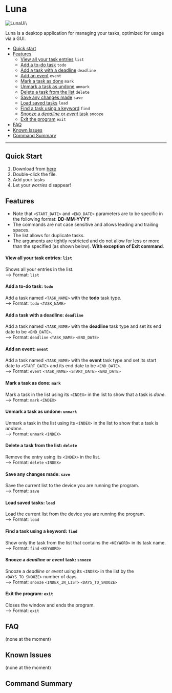 # Luna
![LunaUi](https://whitesnowx.github.io/ip/Ui.png)\

Luna is a desktop application for managing your tasks, optimized for usage via a GUI.
* [Quick start](https://whitesnowx.github.io/ip/#quick-start)
* [Features](https://whitesnowx.github.io/ip/#features)
  * [View all your task entries](https://whitesnowx.github.io/ip/#add-a-to-do-task-todo) `list`
  * [Add a to-do task](https://whitesnowx.github.io/ip/#add-a-to-do-task-todo) `todo`
  * [Add a task with a deadline](https://whitesnowx.github.io/ip/#add-a-task-with-a-deadline-deadline) `deadline`
  * [Add an event](https://whitesnowx.github.io/ip/#add-an-event-event) `event`
  * [Mark a task as done](https://whitesnowx.github.io/ip/#mark-a-task-as-done-mark) `mark`
  * [Unmark a task as undone](https://whitesnowx.github.io/ip/#unmark-a-task-as-undone-unmark) `unmark`
  * [Delete a task from the list](https://whitesnowx.github.io/ip/#delete-a-task-from-the-list-delete) `delete`
  * [Save any changes made](https://whitesnowx.github.io/ip/#save-any-changes-made-save) `save`
  * [Load saved tasks](https://whitesnowx.github.io/ip/#load-saved-tasks-load) `load`
  * [Find a task using a keyword](https://whitesnowx.github.io/ip/#find-a-task-using-a-keyword-find) `find`
  * [Snooze a _deadline_ or _event_ task](https://whitesnowx.github.io/ip/#snooze-a-deadline-or-event-task-snooze) `snooze`
  * [Exit the program](https://whitesnowx.github.io/ip/#exit-the-program-exit) `exit`
* [FAQ](https://whitesnowx.github.io/ip/#faq)
* [Known Issues](https://whitesnowx.github.io/ip/#known-issues)
* [Command Summary](https://whitesnowx.github.io/ip/#command-summary)
-------------------------------------------------------------------------------------------------------------------

## Quick Start
1. Download from [here](https://github.com/whitesnowx/ip/releases/tag/A-Jar2)
2. Double-click the file.
3. Add your tasks
4. Let your _worries_ disappear!

## Features
* Note that `<START_DATE>` and `<END_DATE>` parameters are to be specific in the following format: **DD-MM-YYYY**
* The commands are not case sensitive and allows leading and trailing spaces.
* The list allows for duplicate tasks.
* The arguments are tightly restricted and do not allow for less or more than the specified (as shown below).  **With exception of Exit command**.

#### View all your task entries: `list`
Shows all your entries in the list.\
--> Format: `list`

#### Add a to-do task: `todo`
Add a task named `<TASK_NAME>` with the **todo** task type.\
--> Format: `todo` `<TASK_NAME>` 


#### Add a task with a deadline: `deadline`
Add a task named `<TASK_NAME>` with the **deadline** task type and set its end date to be `<END_DATE>`.\
--> Format: `deadline` `<TASK_NAME>` `<END_DATE>`

#### Add an event: `event`
Add a task named `<TASK_NAME>` with the **event** task type and set its start date to `<START_DATE>` and its end date to be `<END_DATE>`.\
--> Format: `event` `<TASK_NAME>` `<START_DATE>` `<END_DATE>` 

#### Mark a task as done: `mark`
Mark a task in the list using its `<INDEX>` in the list to show that a task is _done_.\
--> Format: `mark` `<INDEX>` 


#### Unmark a task as undone: `unmark`
Unmark a task in the list using its `<INDEX>` in the list to show that a task is _undone_.\
--> Format: `unmark` `<INDEX>` 


#### Delete a task from the list: `delete`
Remove the entry using its `<INDEX>` in the list.\
--> Format: `delete` `<INDEX>` 


#### Save any changes made: `save`
Save the current list to the device you are running the program.\
--> Format: `save` 


#### Load saved tasks: `load`
Load the current list from the device you are running the program.\
--> Format: `load` 


#### Find a task using a keyword: `find`
Show only the task from the list that contains the `<KEYWORD>` in its task name.\
--> Format: `find` `<KEYWORD>` 


#### Snooze a _deadline_ or _event_ task: `snooze`
Snooze a _deadline_ or _event_  using its `<INDEX>` in the list by the `<DAYS_TO_SNOOZE>` number of days.\
--> Format: `snooze` `<INDEX_IN_LIST>` `<DAYS_TO_SNOOZE>` 


#### Exit the program: `exit`
Closes the window and ends the program.\
--> Format: `exit` 


## FAQ
(none at the moment)

## Known Issues
(none at the moment)

## Command Summary
